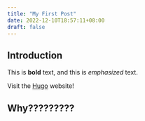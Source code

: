 ```yaml
---
title: "My First Post"
date: 2022-12-10T18:57:11+08:00
draft: false
---
```

## Introduction

This is **bold** text, and this is *emphasized* text.

Visit the [Hugo](https://gohugo.io) website!

## Why?????????
